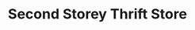 ---
title: "Second Storey Thrift Store"
url: /langley/second-storey-thrift-store/
shop: Gebrauchtwaren
---